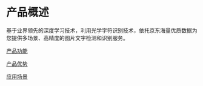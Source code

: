 #  产品概述

基于业界领先的深度学习技术，利用光学字符识别技术，依托京东海量优质数据为您提供多场景、高精度的图片文字检测和识别服务。

[产品功能](Features.md)

[产品优势](Benefits.md)

[应用场景](Application-Scenarios.md)